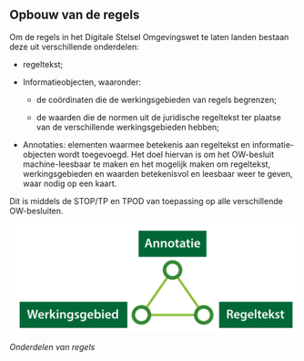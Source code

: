 ## Opbouw van de regels

Om de regels in het Digitale Stelsel Omgevingswet te laten landen bestaan deze
uit verschillende onderdelen:

-   regeltekst;

-   Informatieobjecten, waaronder:

    -   de coördinaten die de werkingsgebieden van regels begrenzen;

    -   de waarden die de normen uit de juridische regeltekst ter plaatse van de
        verschillende werkingsgebieden hebben;

-   Annotaties: elementen waarmee betekenis aan regeltekst en
    informatie-objecten wordt toegevoegd. Het doel hiervan is om het OW-besluit
    machine-leesbaar te maken en het mogelijk maken om regeltekst,
    werkingsgebieden en waarden betekenisvol en leesbaar weer te geven, waar
    nodig op een kaart.

Dit is middels de STOP/TP en TPOD van toepassing op alle verschillende
OW-besluiten.

![](media/15efbd70f62b675f3f41513d2592a091.png)

*Onderdelen van regels*
